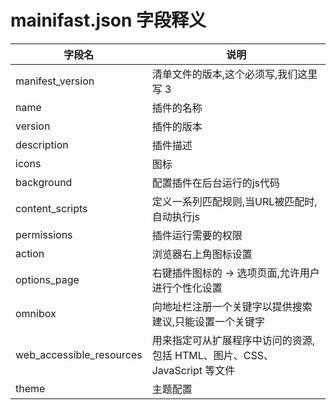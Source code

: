# mainifast.json 字段释义

| 字段名 | 说明 |
|-|-|  
| manifest_version | 清单文件的版本,这个必须写,我们这里写 3 |
| name | 插件的名称 |
| version | 插件的版本 |
| description | 插件描述 |  
| icons | 图标 |
| background | 配置插件在后台运行的js代码 |
| content_scripts | 定义一系列匹配规则,当URL被匹配时,自动执行js |
| permissions | 插件运行需要的权限 |
| action | 浏览器右上角图标设置 |
| options_page | 右键插件图标的 -> 选项页面,允许用户进行个性化设置 |
| omnibox | 向地址栏注册一个关键字以提供搜索建议,只能设置一个关键字 |
| web_accessible_resources | 用来指定可从扩展程序中访问的资源,包括 HTML、图片、CSS、JavaScript 等文件 |
| theme | 主题配置 |